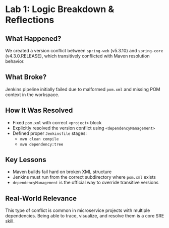 # Lab 1: Logic Breakdown & Reflections

## What Happened?
We created a version conflict between `spring-web` (v5.3.10) and `spring-core` (v4.3.0.RELEASE), which transitively conflicted with Maven resolution behavior.

## What Broke?
Jenkins pipeline initially failed due to malformed `pom.xml` and missing POM context in the workspace.

## How It Was Resolved
- Fixed `pom.xml` with correct `<project>` block
- Explicitly resolved the version conflict using `<dependencyManagement>`
- Defined proper `Jenkinsfile` stages:
  - `mvn clean compile`
  - `mvn dependency:tree`

## Key Lessons
- Maven builds fail hard on broken XML structure
- Jenkins must run from the correct subdirectory where `pom.xml` exists
- `dependencyManagement` is the official way to override transitive versions

## Real-World Relevance
This type of conflict is common in microservice projects with multiple dependencies. Being able to trace, visualize, and resolve them is a core SRE skill.

